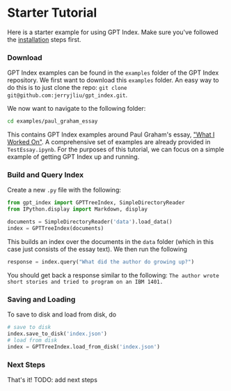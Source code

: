 # Starter Tutorial

Here is a starter example for using GPT Index. Make sure you've followed the [installation](installation.md) steps first.


### Download
GPT Index examples can be found in the `examples` folder of the GPT Index repository. 
We first want to download this `examples` folder. An easy way to do this is to just clone the repo: 
`git clone git@github.com:jerryjliu/gpt_index.git`.


We now want to navigate to the following folder:
```bash
cd examples/paul_graham_essay
```

This contains GPT Index examples around Paul Graham's essay, ["What I Worked On"](http://paulgraham.com/worked.html). A comprehensive set of examples are already provided in `TestEssay.ipynb`. For the purposes of this tutorial, we can focus on a simple example of getting GPT Index up and running.


### Build and Query Index
Create a new `.py` file with the following:

```python
from gpt_index import GPTTreeIndex, SimpleDirectoryReader
from IPython.display import Markdown, display

documents = SimpleDirectoryReader('data').load_data()
index = GPTTreeIndex(documents)

```

This builds an index over the documents in the `data` folder (which in this case just consists of the essay text). We then run the following
```python
response = index.query("What did the author do growing up?")
```

You should get back a response similar to the following: `The author wrote short stories and tried to program on an IBM 1401.`

### Saving and Loading

To save to disk and load from disk, do

```python
# save to disk
index.save_to_disk('index.json')
# load from disk
index = GPTTreeIndex.load_from_disk('index.json')
```


### Next Steps

That's it! 
TODO: add next steps

